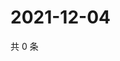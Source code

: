# 2021-12-04

共 0 条

<!-- BEGIN WEIBO -->
<!-- 最后更新时间 Sat Dec 04 2021 20:22:43 GMT+0800 (China Standard Time) -->

<!-- END WEIBO -->
